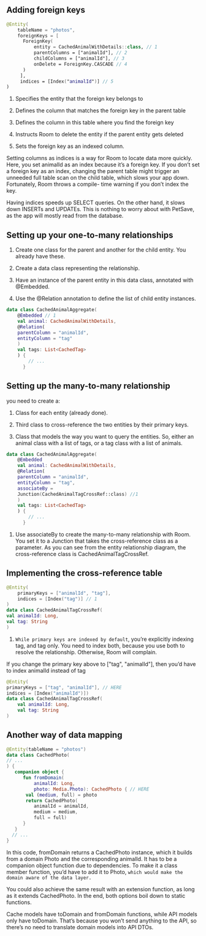 ## Adding foreign keys

```kotlin
@Entity(
    tableName = "photos",
    foreignKeys = [
      ForeignKey(
          entity = CachedAnimalWithDetails::class, // 1
          parentColumns = ["animalId"], // 2
          childColumns = ["animalId"], // 3
          onDelete = ForeignKey.CASCADE // 4
      )
     ],
     indices = [Index("animalId")] // 5
)
```

1. Specifies the entity that the foreign key belongs to

2. Defines the column that matches the foreign key in the parent table

3. Defines the column in this table where you find the foreign key

4. Instructs Room to delete the entity if the parent entity gets deleted

5. Sets the foreign key as an indexed column.

Setting columns as indices is a way for Room to locate data more quickly. Here, you
set animalId as an index because it’s a foreign key. If you don’t set a foreign key as
an index, changing the parent table might trigger an unneeded full table scan on
the child table, which slows your app down. Fortunately, Room throws a compile-
time warning if you don’t index the key.

Having indices speeds up SELECT queries. On the other hand, it slows down INSERTs
and UPDATEs. This is nothing to worry about with PetSave, as the app will mostly read
from the database.

## Setting up your one-to-many relationships

1. Create one class for the parent and another for the child entity. You already have
   these.

2. Create a data class representing the relationship.

3. Have an instance of the parent entity in this data class, annotated with
   @Embedded.

4. Use the @Relation annotation to define the list of child entity instances.

```kotlin
data class CachedAnimalAggregate(
    @Embedded // 1
    val animal: CachedAnimalWithDetails,
    @Relation( 
    parentColumn = "animalId", 
    entityColumn = "tag"
    )
    val tags: List<CachedTag>
    ) {
        // ...
      }
```

## Setting up the many-to-many relationship

you need to create a:

1. Class for each entity (already done).

2. Third class to cross-reference the two entities by their primary keys.

3. Class that models the way you want to query the entities. So, either an animal
   class with a list of tags, or a tag class with a list of animals.

```kotlin
data class CachedAnimalAggregate(
    @Embedded 
    val animal: CachedAnimalWithDetails,
    @Relation(
    parentColumn = "animalId", 
    entityColumn = "tag",
    associateBy =
    Junction(CachedAnimalTagCrossRef::class) //1
    )
    val tags: List<CachedTag>
    ) {
        // ...
      }
```

1. Use associateBy to create the many-to-many relationship with Room. You set it
   to a Junction that takes the cross-reference class as a parameter. As you can see
   from the entity relationship diagram, the cross-reference class is
   CachedAnimalTagCrossRef.

## Implementing the cross-reference table

```kotlin
@Entity(
    primaryKeys = ["animalId", "tag"], 
    indices = [Index("tag")] // 1
)
data class CachedAnimalTagCrossRef(
val animalId: Long,
val tag: String
)
```

1. `While primary keys are indexed by default`, you’re explicitly indexing tag, and
   tag only. You need to index both, because you use both to resolve the
   relationship. Otherwise, Room will complain.

If you change the primary key above to ["tag", "animalId"], then you’d have to index animalId instead of tag

```kotlin
@Entity(
primaryKeys = ["tag", "animalId"], // HERE
indices = [Index("animalId")])
data class CachedAnimalTagCrossRef(
    val animalId: Long,
    val tag: String
)
```

## Another way of data mapping

```kotlin
@Entity(tableName = "photos")
data class CachedPhoto(
// ...
) {
   companion object {
      fun fromDomain(
          animalId: Long,
          photo: Media.Photo): CachedPhoto { // HERE
       val (medium, full) = photo
       return CachedPhoto(
          animalId = animalId,
          medium = medium,
          full = full)
      }
   }
  // ...
}
```

In this code, fromDomain returns a CachedPhoto instance, which it builds from a
domain Photo and the corresponding animalId. It has to be a companion object
function due to dependencies. To make it a class member function, you’d have to
add it to Photo, `which would make the domain aware of the data layer.`

You could also achieve the same result with an extension function, as long as it
extends CachedPhoto. In the end, both options boil down to static functions.

Cache models have toDomain and fromDomain functions, while API models only
have toDomain. That’s because you won’t send anything to the API, so there’s no
need to translate domain models into API DTOs.
